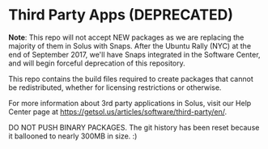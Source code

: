 Third Party Apps (DEPRECATED)
=============================

**Note**: This repo will not accept NEW packages as we are replacing the
majority of them in Solus with Snaps. After the Ubuntu Rally (NYC) at the
end of September 2017, we'll have Snaps integrated in the Software Center,
and will begin forceful deprecation of this repository.

This repo contains the build files required to create packages that cannot
be redistributed, whether for licensing restrictions or otherwise.

For more information about 3rd party applications in Solus, visit our Help Center page at https://getsol.us/articles/software/third-party/en/.


DO NOT PUSH BINARY PACKAGES. The git history has been reset because it ballooned
to nearly 300MB in size. :)
